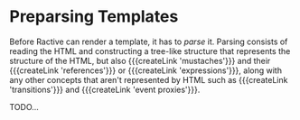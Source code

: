 # Preparsing Templates

Before Ractive can render a template, it has to *parse* it. Parsing consists of reading the HTML and constructing a tree-like structure that represents the structure of the HTML, but also {{{createLink 'mustaches'}}} and their {{{createLink 'references'}}} or {{{createLink 'expressions'}}}, along with any other concepts that aren't represented by HTML such as {{{createLink 'transitions'}}} and {{{createLink 'event proxies'}}}.


TODO...

